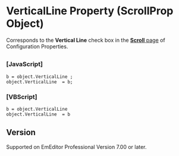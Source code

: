 # VerticalLine Property (ScrollProp Object)

Corresponds to the **Vertical Line** check box in the
[**Scroll** page](../../dlg/properties/scroll/index) of Configuration Properties.

## 

### \[JavaScript\]

```
b = object.VerticalLine ;
object.VerticalLine  = b;
```

### \[VBScript\]

```
b = object.VerticalLine
object.VerticalLine  = b
```

## Version

Supported on EmEditor Professional Version 7.00 or later.
